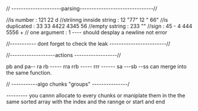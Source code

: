 // ---------------------parsing-------------------------------//

//is number : 121 22 d
//striinng innside string : 12 "77" 12 "                      66"
//is duplicated : 33 33 4422 4345 56
//empty sstring : 233 ""
//sign : 45 - 4 444 5556 + 
// one argument : 1 ---- should desplay a newline not error

//----------- dont forget to check the leak ------------------------//

//-------------------actions ------------------//

pb and pa-- ra rb ----- rra rrb ----- rrr  ------  sa ---sb --ss can merge into the same function.

// -----------algo chunks "groups" ---------------/ 

--------- you cannn allocate to every chunks or maniplate them in the the same sorted array with the index and the  rannge or start and end





